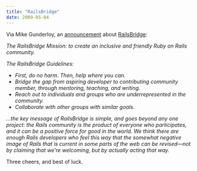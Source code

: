 ```yaml
---
title: "RailsBridge"
date: 2009-05-04
---
```

Via Mike Gunderloy, an <a href="http://afreshcup.com/2009/05/04/announcing-railsbridge/">announcement</a> about <a href="http://railsbridge.org/">RailsBridge</a>:

<em>The RailsBridge Mission: to create an inclusive and friendly Ruby on Rails community.</em>

<em>The RailsBridge Guidelines:</em>
<ul>
  <li><em>First, do no harm. Then, help where you can.</em></li>
  <li><em>Bridge the gap from aspiring developer to contributing community member, through mentoring, teaching, and writing.</em></li>
  <li><em>Reach out to individuals and groups who are underrepresented in the community.</em></li>
  <li><em>Collaborate with other groups with similar goals.</em></li>
</ul>
<em>…the key message of RailsBridge is simple, and goes beyond any one project: the Rails community is the product of everyone who participates, and it can be a positive force for good in the world. We think there are enough Rails developers who feel this way that the somewhat negative image of Rails that is current in some parts of the web can be revised—not by claiming that we're welcoming, but by actually acting that way.</em>

Three cheers, and best of luck.
